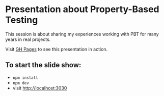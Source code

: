 # Presentation about Property-Based Testing

This session is about sharing my experiences working with PBT for many years in real projects.

Visit [GH Pages](https://enolive.github.io/pbt-in-real-life/) to see
this presentation in action.

## To start the slide show:

- `npm install`
- `npm dev`
- visit <http://localhost:3030>

